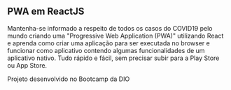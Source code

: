 <h2>PWA em ReactJS</h2>
<p>Mantenha-se informado a respeito de todos os casos do COVID19 pelo mundo criando uma "Progressive Web Application (PWA)" utilizando React e aprenda como criar uma aplicação para ser executada no browser e funcionar como aplicativo contendo algumas funcionalidades de um aplicativo nativo. Tudo rápido e fácil, sem precisar subir para a Play Store ou App Store.
  
  <p>Projeto desenvolvido no Bootcamp da DIO
